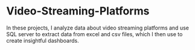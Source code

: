 # Video-Streaming-Platforms
In these projects, I analyze data about video streaming platforms and use SQL server to extract data from excel and csv files, which I then use to create insightful dashboards.
